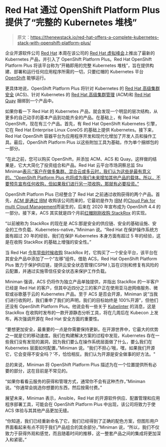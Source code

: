 # Red Hat 通过 OpenShift Platform Plus 提供了“完整的 Kubernetes 堆栈”

> 原文：<https://thenewstack.io/red-hat-offers-a-complete-kubernetes-stack-with-openshift-platform-plus/>

企业开源软件公司 [Red Hat](https://www.openshift.com/try?utm_content=inline-mention) 本周在该公司的 [Red Hat 虚拟峰会](https://www.redhat.com/en/summit)上推出了最新的 Kubernetes 产品，并引入了 OpenShift Platform Plus。Red Hat OpenShift Platform Plus 将该平台称为“开箱即用的完整 Kubernetes 堆栈”，旨在提供构建、部署和运行任何应用程序所需的一切，只要红帽的 Kubernetes 平台 [OpenShift](https://www.openshift.com/) 能够运行。

更具体地说，OpenShift Platform Plus 将针对 Kubernetes 的 [Red Hat 高级集群安全](https://www.redhat.com/en/resources/advanced-cluster-security-for-kubernetes-datasheet) (ACS)、针对 Kubernetes 的 [Red Hat 高级集群管理](https://www.redhat.com/en/technologies/management/advanced-cluster-management) (ACM)和 [Red Hat Quay](https://www.redhat.com/en/technologies/cloud-computing/quay) 捆绑到一个产品中。

如果你看一下 Red Hat 的 Kubernetes 产品，就会发现一个明显的层次结构，从更多的自己动手的基本产品到功能齐全的产品。在基础上，有 Red Hat OpenShift，现在有三个产品。首先，有 Red Hat OpenShift Kubernetes 引擎，它在 Red Hat Enterprise Linux CoreOS 的基础上提供 Kubernetes。接下来，Red Hat OpenShift 容器平台为应用程序开发和现代化增加了开发人员和操作工具。最后，OpenShift Platform Plus 以这些附加工具为基础，作为单个捆绑包的一部分。

“在此之前，您可以购买 OpenShift，并添加 ACM、ACS 和 Quay。这样做的结果是，它大大简化了投资组合和产品。Red Hat 云平台市场洞察总监 Stu Miniman[表示:“客户在做多集群、混合云或多云时，我们认为这些是最有意义的。“OpenShift Platform Plus 也将成为我们未来增加其他产品的载体。所以，不要预先宣布任何收购，但如果我们进行另一项收购，那就有必要投资。”](https://www.linkedin.com/in/miniman)

OpenShift Platform Plus 已经整合了 Red Hat 之前通过收购获得的两个产品。首先，[ACM 是通过 IBM](https://thenewstack.io/red-hat-expands-openshift-to-ease-developer-use/) 收购该公司而来的，它最初是作为 [IBM](https://www.ibm.com/cloud?utm_content=inline-mention) 的[Cloud Pak for multi Cloud Management](https://www.ibm.com/cloud/cloud-pak-for-management)而诞生的，后来在 2020 年宣布成为 OpenShift 4.4 的一部分。接下来，ACS 其实就是四个月前[红帽刚刚收购 StackRox](https://thenewstack.io/what-red-hats-purchase-of-stackrox-means-for-openshift-security-and-observability/) 的实现。

“以前被称为 StackRox 的现在是 ACS:那是安全的供应链、安全的基础设施、安全的工作负载、Kubernetes-native，”Miniman 说。“Red Hat 在保护操作系统方面有超过 20 年的经验，我们在保护 Kubernetes 本身方面有超过 5 年的经验，这是在收购 StackRox 的基础上增强的安全性。”

当 Red Hat [今年早些时候收购](https://thenewstack.io/what-red-hats-purchase-of-stackrox-means-for-openshift-security-and-observability/) StackRox 时，它购买了一个安全平台，该平台在其安全产品中添加了一个“左移”组件。借助 ACS，Red Hat OpenShift Platform Plus 致力于保护供应链，提供云安全状态管理(CSPM ),旨在识别和修复有风险的云配置，并通过实施零信任安全状态来保护工作负载。

Miniman 强调，ACS 仍将作为独立产品单独提供，并指出 StackRox 的一半客户已经是 Red Hat 的客户，但其中近四分之三的客户正在使用亚马逊网络服务、微软或谷歌基于云的 Kubernetes 产品。至于 ACS 是否会开源，Miniman 说“当我们进行收购时，我们重申了我们的声明，我们的目标始终是 100%开源”，但他们还没有 OpenShift Platform Plus。他说会有一些关于 [Kubelinter](https://github.com/stackrox/kube-linter) 的消息，这是 StackRox 在收购时发布的一款开源静态分析工具，将在几周后在 Kubecon 上发布，再次强调开源在 Red Hat 安全方面的重要性。

“要想更加安全，最重要的一点是你需要保持更新。在开源世界中，它最大的优势之一就是它的移动速度。我们在构建解决方案的过程中发现，Kubernetes 存在一些我们没有发现的漏洞，因为我们要么在操作系统层面做了什么，要么我们在 Kubernetes 层面如何配置，”Miniman 说。“我们不担心‘哦，嘿，如果我们开源它，它会变得不安全吗？’不，恰恰相反。我们认为开源是安全做事的好方法。"

总的来说，Miniman 将 OpenShift Platform Plus 描述为在一个位置提供所有必要的部分，这在目前是不常见的。

“如果你看看云服务的获得和管理方式，通常你不会有这种杰作，”Miniman 说。“你通常会挑选你想要的东西，然后按需付费。”

展望未来，Miniman 表示，Ansible，Red Hat 的开源软件供应、配置管理和应用程序部署工具，可能会在 OpenShift Platform Plus 中出现，该公司将致力于使 ACS 体验与其其他产品更加无缝。

“你知道，我们已经重新命名了它，我们已经得到了正确的配色方案，但图形用户界面看起来有点不同于我们产品组合的其余部分，”Miniman 说，“所以，我们不仅致力于获得外观和感觉，而且随着时间的推移，这一整套产品之间的集成将更加深入和紧密。”

<svg xmlns:xlink="http://www.w3.org/1999/xlink" viewBox="0 0 68 31" version="1.1"><title>Group</title> <desc>Created with Sketch.</desc></svg>